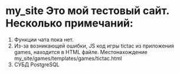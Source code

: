 # my_site Это мой тестовый сайт. Несколько примечаний:
1) Функции чата пока нет.
2) Из-за возникающей ошибки, JS код игры tictac из приложения games, находится в HTML файле. Местонахождение my_site/games/templates/games/tictac.html
3) СУБД PostgreSQL
